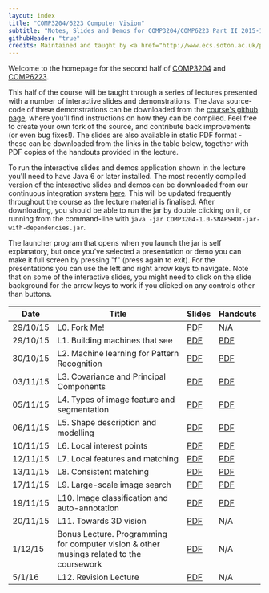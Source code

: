 ```yaml
---
layout: index
title: "COMP3204/6223 Computer Vision"
subtitle: "Notes, Slides and Demos for COMP3204/COMP6223 Part II 2015-16"
githubHeader: "true"
credits: Maintained and taught by <a href="http://www.ecs.soton.ac.uk/people/jsh2">Dr Jonathon Hare</a> (<a href="https://github.com/jonhare">jonhare</a>)
---
```


Welcome to the homepage for the second half of [COMP3204](https://secure.ecs.soton.ac.uk/module/COMP3204) and [COMP6223](https://secure.ecs.soton.ac.uk/module/COMP6223).

This half of the course will be taught through a series of lectures presented with a number of interactive slides and demonstrations. The Java source-code of these demonstrations can be downloaded from the [course's github page](http://github.com/jonhare/COMP3204), where you'll find instructions on how they can be compiled. Feel free to create your own fork of the source, and contribute back improvements (or even bug fixes!). The slides are also available in static PDF format - these can be downloaded from the links in the table below, together with PDF copies of the handouts provided in the lecture.

To run the interactive slides and demos application shown in the lecture you'll need to have Java 6 or later installed. The most recently compiled version of the interactive slides and demos can be downloaded from our continuous integration system [here](http://jenkins.ecs.soton.ac.uk/job/COMP3204/lastSuccessfulBuild/artifact/app/target/COMP3204-1.0-SNAPSHOT-jar-with-dependencies.jar). This will be updated frequently throughout the course as the lecture material is finalised. After downloading, you should be able to run the jar by double clicking on it, or running from the command-line with `java -jar COMP3204-1.0-SNAPSHOT-jar-with-dependencies.jar`. 

The launcher program that opens when you launch the jar is self explanatory, but once you've selected a presentation or demo you can make it full screen by pressing "f" (press again to exit). For the presentations you can use the left and right arrow keys to navigate. Note that on some of the interactive slides, you might need to click on the slide background for the arrow keys to work if you clicked on any controls other than buttons.

Date     | Title        | Slides                             | Handouts
---------| ------------ | ---------------------------------- | ---------
29/10/15 | L0. Fork Me! | [PDF](./lectures/pdf/L0-forkme.pdf) | N/A
29/10/15 | L1. Building machines that see | [PDF](./lectures/pdf/L1-machines-that-see.pdf) | [PDF](./handouts/pdf/L1-machines-that-see.pdf)
30/10/15 | L2. Machine learning for Pattern Recognition | [PDF](./lectures/pdf/L2-machine-learning.pdf) | [PDF](./handouts/pdf/L2-machine-learning.pdf)
03/11/15 | L3. Covariance and Principal Components | [PDF](./lectures/pdf/L3-covariance.pdf) | [PDF](./handouts/pdf/L3-covariance.pdf)
05/11/15 | L4. Types of image feature and segmentation | [PDF](./lectures/pdf/L4-imagefeatures.pdf) | [PDF](./handouts/pdf/L4-imagefeatures.pdf)
06/11/15 | L5. Shape description and modelling | [PDF](./lectures/pdf/L5-shapedescription.pdf) | [PDF](./handouts/pdf/L5-shapedescription.pdf)
10/11/15 | L6. Local interest points | [PDF](./lectures/pdf/L6-interestpoints.pdf) | [PDF](./handouts/pdf/L6-interestpoints.pdf)
12/11/15 | L7. Local features and matching | [PDF](./lectures/pdf/L7-matching.pdf) | [PDF](./handouts/pdf/L7-matching.pdf)
13/11/15 | L8. Consistent matching | [PDF](./lectures/pdf/L8-consistency.pdf) | [PDF](./handouts/pdf/L8-consistency.pdf)
17/11/15 | L9. Large-scale image search | [PDF](./lectures/pdf/L9-imagesearch.pdf) | [PDF](./handouts/pdf/L9-imagesearch.pdf)
19/11/15 | L10. Image classification and auto-annotation | [PDF](./lectures/pdf/L10-classification.pdf) | [PDF](./handouts/pdf/L10-classification.pdf)
20/11/15 | L11. Towards 3D vision | [PDF](./lectures/pdf/L11-towards3d.pdf) | N/A |
1/12/15 | Bonus Lecture. Programming for computer vision & other musings related to the coursework | [PDF](./lectures/pdf/bonus-prog-conv.pdf) | N/A |
5/1/16   | L12. Revision Lecture | [PDF](./lectures/pdf/L12-Revision.pdf) | N/A |

